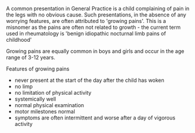 A common presentation in General Practice is a child complaining of pain in the legs with no obvious cause. Such presentations, in the absence of any worrying features, are often attributed to 'growing pains'. This is a misnomer as the pains are often not related to growth \- the current term used in rheumatology is 'benign idiopathic nocturnal limb pains of childhood'  
  
Growing pains are equally common in boys and girls and occur in the age range of 3\-12 years.  
  
Features of growing pains  
* never present at the start of the day after the child has woken
* no limp
* no limitation of physical activity
* systemically well
* normal physical examination
* motor milestones normal
* symptoms are often intermittent and worse after a day of vigorous activity
